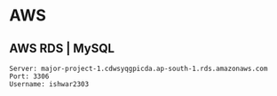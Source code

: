 # AWS

## AWS RDS | MySQL
```
Server: major-project-1.cdwsyqgpicda.ap-south-1.rds.amazonaws.com
Port: 3306
Username: ishwar2303
```


